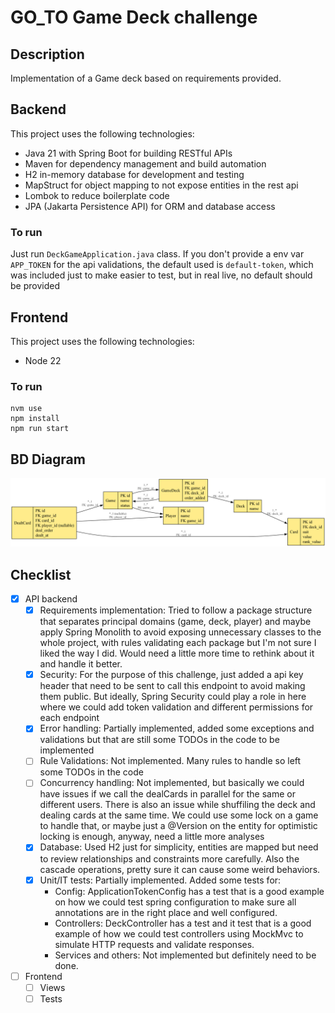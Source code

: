 # GO_TO Game Deck challenge

## Description

Implementation of a Game deck based on requirements provided.

## Backend 

This project uses the following technologies:
- Java 21 with Spring Boot for building RESTful APIs
- Maven for dependency management and build automation
- H2 in-memory database for development and testing
- MapStruct for object mapping to not expose entities in the rest api
- Lombok to reduce boilerplate code
- JPA (Jakarta Persistence API) for ORM and database access

### To run

Just run `DeckGameApplication.java` class. If you don't provide a env var `APP_TOKEN` for the api validations, the default used is `default-token`, which was included just to make easier to test, but in real live, no default should be provided

## Frontend

This project uses the following technologies:
- Node 22

### To run

```
nvm use
npm install
npm run start
```

## BD Diagram

![Game Logo](game_erd.png)

## Checklist

 - [x] API backend
   - [x] Requirements implementation: Tried to follow a package structure that separates principal domains (game, deck, player) and maybe apply Spring Monolith to avoid exposing unnecessary classes to the whole project, with rules validating each package but I'm not sure I liked the way I did. Would need a little more time to rethink about it and handle it better.
   - [x] Security: For the purpose of this challenge, just added a api key header that need to be sent to call this endpoint to avoid making them public. But ideally, Spring Security could play a role in here where we could add token validation and different permissions for each endpoint
   - [x] Error handling: Partially implemented, added some exceptions and validations but that are still some TODOs in the code to be implemented
   - [ ] Rule Validations: Not implemented. Many rules to handle so left some TODOs in the code
   - [ ] Concurrency handling: Not implemented, but basically we could have issues if we call the dealCards in parallel for the same or different users. There is also an issue while shuffiling the deck and dealing cards at the same time. We could use some lock on a game to handle that, or maybe just a @Version on the entity for optimistic locking is enough, anyway, need a little more analyses
   - [x] Database: Used H2 just for simplicity, entities are mapped but need to review relationships and constraints more carefully. Also the cascade operations, pretty sure it can cause some weird behaviors.
   - [x] Unit/IT tests: Partially implemented. Added some tests for:
     - Config: ApplicationTokenConfig has a test that is a good example on how we could test spring configuration to make sure all annotations are in the right place and well configured.
     - Controllers: DeckController has a test and it test that is a good example of how we could test controllers using MockMvc to simulate HTTP requests and validate responses.
     - Services and others: Not implemented but definitely need to be done.
 - [ ] Frontend
   - [ ] Views
   - [ ] Tests
